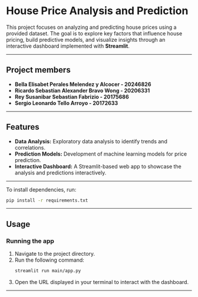 # House Price Analysis and Prediction

This project focuses on analyzing and predicting house prices using a provided dataset. The goal is to explore key factors that influence house pricing, build predictive models, and visualize insights through an interactive dashboard implemented with **Streamlit**.

---

## Project members
- **Bella Elisabet Perales Melendez y Alcocer - 20246826**
- **Ricardo Sebastian Alexander Bravo Wong - 20206331**
- **Rey Susanibar Sebastian Fabrizio - 20175686** 
- **Sergio Leonardo Tello Arroyo - 20172633** 

---

## Features
- **Data Analysis:** Exploratory data analysis to identify trends and correlations.
- **Prediction Models:** Development of machine learning models for price prediction.
- **Interactive Dashboard:** A Streamlit-based web app to showcase the analysis and predictions interactively.

---

To install dependencies, run:
```bash
pip install -r requirements.txt
```

---
## Usage
### Running the app
1. Navigate to the project directory.
2. Run the following command:
    ```bash
    streamlit run main/app.py
    ```
3. Open the URL displayed in your terminal to interact with the dashboard.

---

